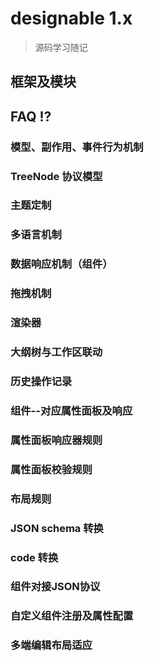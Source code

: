 # designable 1.x

> 源码学习随记

## 框架及模块

## FAQ ⁉️

### 模型、副作用、事件行为机制

### TreeNode 协议模型

### 主题定制

### 多语言机制

### 数据响应机制（组件）

### 拖拽机制

### 渲染器

### 大纲树与工作区联动

### 历史操作记录

### 组件--对应属性面板及响应

### 属性面板响应器规则

### 属性面板校验规则

### 布局规则

### JSON schema 转换

### code 转换

### 组件对接JSON协议

### 自定义组件注册及属性配置

### 多端编辑布局适应
